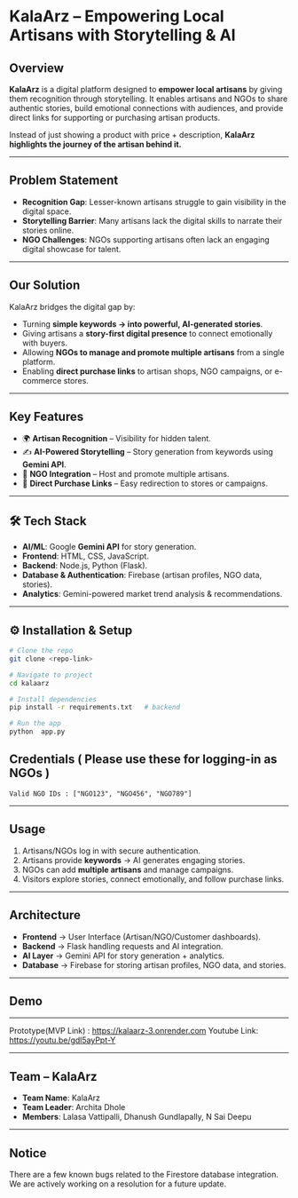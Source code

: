 # KalaArz – Empowering Local Artisans with Storytelling & AI  

## Overview  
**KalaArz** is a digital platform designed to **empower local artisans** by giving them recognition through storytelling. It enables artisans and NGOs to share authentic stories, build emotional connections with audiences, and provide direct links for supporting or purchasing artisan products.  

Instead of just showing a product with price + description, **KalaArz highlights the journey of the artisan behind it.**  

---

##  Problem Statement  
- **Recognition Gap**: Lesser-known artisans struggle to gain visibility in the digital space.  
- **Storytelling Barrier**: Many artisans lack the digital skills to narrate their stories online.  
- **NGO Challenges**: NGOs supporting artisans often lack an engaging digital showcase for talent.  

---

## Our Solution  
KalaArz bridges the digital gap by:  
- Turning **simple keywords → into powerful, AI-generated stories**.  
- Giving artisans a **story-first digital presence** to connect emotionally with buyers.  
- Allowing **NGOs to manage and promote multiple artisans** from a single platform.  
- Enabling **direct purchase links** to artisan shops, NGO campaigns, or e-commerce stores.  

---

##  Key Features  
- 🌍 **Artisan Recognition** – Visibility for hidden talent.  
- ✍️ **AI-Powered Storytelling** – Story generation from keywords using **Gemini API**.  
- 🤝 **NGO Integration** – Host and promote multiple artisans.  
- 🛒 **Direct Purchase Links** – Easy redirection to stores or campaigns.  
  

---

## 🛠️ Tech Stack  
- **AI/ML**: Google **Gemini API** for story generation.  
- **Frontend**: HTML, CSS, JavaScript.  
- **Backend**: Node.js, Python (Flask).  
- **Database & Authentication**: Firebase (artisan profiles, NGO data, stories).  
- **Analytics**: Gemini-powered market trend analysis & recommendations.  

---

## ⚙️ Installation & Setup  
```bash
# Clone the repo
git clone <repo-link>

# Navigate to project
cd kalaarz

# Install dependencies
pip install -r requirements.txt   # backend

# Run the app
python  app.py             
```
## Credentials ( Please use these for logging-in as NGOs )
    Valid NGO IDs : ["NGO123", "NGO456", "NGO789"]
---

## Usage  
1. Artisans/NGOs log in with secure authentication.  
2. Artisans provide **keywords** → AI generates engaging stories.  
3. NGOs can add **multiple artisans** and manage campaigns.  
4. Visitors explore stories, connect emotionally, and follow purchase links.  

---

## Architecture  
- **Frontend** → User Interface (Artisan/NGO/Customer dashboards).  
- **Backend** → Flask handling requests and AI integration.  
- **AI Layer** → Gemini API for story generation + analytics.  
- **Database** → Firebase for storing artisan profiles, NGO data, and stories.  

---

## Demo  
---
Prototype(MVP Link) : https://kalaarz-3.onrender.com
Youtube Link: https://youtu.be/gdl5ayPpt-Y
  
--- 

## Team – KalaArz  
- **Team Name**: KalaArz  
- **Team Leader**: Archita Dhole  
- **Members**: Lalasa Vattipalli, Dhanush Gundlapally, N Sai Deepu 

---
## Notice
There are a few known bugs related to the Firestore database integration. We are actively working on a resolution for a future update.

 
